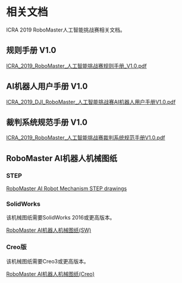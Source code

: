 # 相关文档

ICRA 2019 RoboMaster人工智能挑战赛相关文档。

## 规则手册 V1.0

[ICRA_2019_RoboMaster_人工智能挑战赛规则手册_V1.0.pdf](https://rm-static.djicdn.com/tem/19806/ICRA%202019%20RoboMaster%20%E4%BA%BA%E5%B7%A5%E6%99%BA%E8%83%BD%E6%8C%91%E6%88%98%E8%B5%9B%E8%A7%84%E5%88%99%E6%89%8B%E5%86%8C%20V1.0.pdf)

## AI机器人用户手册 V1.0

[ICRA_2019_DJI_RoboMaster_人工智能挑战赛AI机器人用户手册V1.0.pdf](https://rm-static.djicdn.com/tem/19806/ICRA%202019%20DJI%20RoboMaster%20%E4%BA%BA%E5%B7%A5%E6%99%BA%E8%83%BD%E6%8C%91%E6%88%98%E8%B5%9BAI%E6%9C%BA%E5%99%A8%E4%BA%BA%E7%94%A8%E6%88%B7%E6%89%8B%E5%86%8CV1.0.pdf)


## 裁判系统规范手册 V1.0

[ICRA_2019_RoboMaster_人工智能挑战赛裁判系统规范手册V1.0.pdf](https://rm-static.djicdn.com/tem/19806/ICRA%202019%20RoboMaster%20%E4%BA%BA%E5%B7%A5%E6%99%BA%E8%83%BD%E6%8C%91%E6%88%98%E8%B5%9B%E8%A3%81%E5%88%A4%E7%B3%BB%E7%BB%9F%E8%A7%84%E8%8C%83%E6%89%8B%E5%86%8CV1.0.pdf)

## RoboMaster AI机器人机械图纸

### STEP

[RoboMaster AI Robot Mechanism STEP drawings](https://rm-static.djicdn.com/documents/19806/4df8649b3596f1548056917303346609.STEP)

### SolidWorks 

该机械图纸需要SolidWorks 2016或更高版本。

[RoboMaster AI机器人机械图纸(SW)](https://rm-static.djicdn.com/documents/19806/232fed8050cfe1548739880652461892.SLDPRT)

### Creo版
该机械图纸需要Creo3或更高版本。

[RoboMaster AI机器人机械图纸(Creo)](https://rm-static.djicdn.com/documents/19806/a96a1cc07664b1548738962638883052.1)
